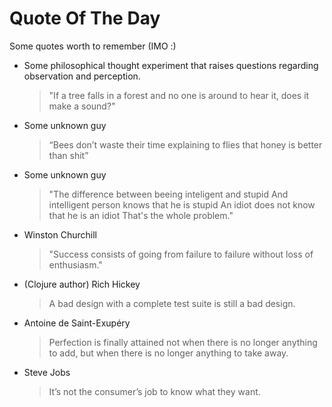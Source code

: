 # Quote Of The Day

Some quotes worth to remember (IMO :)

- Some philosophical thought experiment that raises questions regarding observation and perception.
  > "If a tree falls in a forest and no one is around to hear it, does it make a sound?" 

- Some unknown guy
   > “Bees don’t waste their time explaining to 
      flies that honey is better than shit” 

- Some unknown guy
   > "The difference between beeing inteligent and stupid
      And intelligent person knows that he is stupid
      An idiot does not know that he is an idiot
      That's the whole problem."

- Winston Churchill
    > "Success consists of going from failure to failure without loss of enthusiasm."

- (Clojure author) Rich Hickey
    > A bad design with a complete test suite is still a bad design.

- Antoine de Saint-Exupéry
    > Perfection is finally attained not when there is no longer anything to add, but when there is no longer anything to take away.

- Steve Jobs
    > It’s not the consumer’s job to know what they want.
